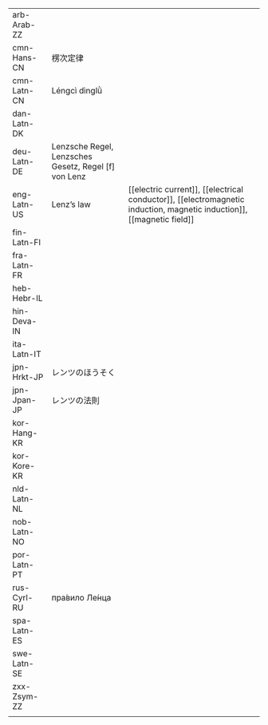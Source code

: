 | | | |
|-|-|-|
| arb-Arab-ZZ |  |  |
| cmn-Hans-CN | 楞次定律 |  |
| cmn-Latn-CN | Léngcì dìnglǜ |  |
| dan-Latn-DK |  |  |
| deu-Latn-DE | Lenzsche Regel, Lenzsches Gesetz, Regel [f] von Lenz |  |
| eng-Latn-US | Lenz’s law | [[electric current]], [[electrical conductor]], [[electromagnetic induction, magnetic induction]], [[magnetic field]] |
| fin-Latn-FI |  |  |
| fra-Latn-FR |  |  |
| heb-Hebr-IL |  |  |
| hin-Deva-IN |  |  |
| ita-Latn-IT |  |  |
| jpn-Hrkt-JP | レンツのほうそく |  |
| jpn-Jpan-JP | レンツの法則 |  |
| kor-Hang-KR |  |  |
| kor-Kore-KR |  |  |
| nld-Latn-NL |  |  |
| nob-Latn-NO |  |  |
| por-Latn-PT |  |  |
| rus-Cyrl-RU | пра́вило Ле́нца |  |
| spa-Latn-ES |  |  |
| swe-Latn-SE |  |  |
| zxx-Zsym-ZZ |  |  |
|  |  |  |
